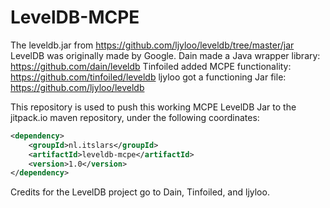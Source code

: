 # LevelDB-MCPE
The leveldb.jar from https://github.com/ljyloo/leveldb/tree/master/jar
LevelDB was originally made by Google.
Dain made a Java wrapper library: https://github.com/dain/leveldb
Tinfoiled added MCPE functionality: https://github.com/tinfoiled/leveldb
ljyloo got a functioning Jar file: https://github.com/ljyloo/leveldb

This repository is used to push this working MCPE LevelDB Jar to the jitpack.io maven repository, under the following coordinates:
```xml
<dependency>
    <groupId>nl.itslars</groupId>
    <artifactId>leveldb-mcpe</artifactId>
    <version>1.0</version>
</dependency>
```

Credits for the LevelDB project go to Dain, Tinfoiled, and ljyloo.
